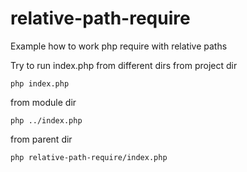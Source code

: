 # relative-path-require
Example how to work php require with relative paths

Try to run index.php from different dirs
from project dir 
```
php index.php
```
from module dir
```
php ../index.php
```
from parent dir
```
php relative-path-require/index.php
```
